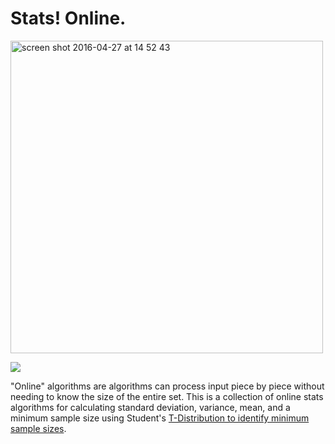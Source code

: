 # Stats! Online.

<img width="500" alt="screen shot 2016-04-27 at 14 52 43" src="http://motherboard-images.vice.com/content-images/contentimage/21514/1430916171922509.png">

![](https://travis-ci.org/mapbox/stats-online.svg?branch=master)

"Online" algorithms are algorithms can process input piece by piece without needing to know the size of the entire set. This is a collection of online stats algorithms for calculating standard deviation, variance, mean, and a minimum sample size using Student's [T-Distribution to identify minimum sample sizes](http://www.itl.nist.gov/div898/handbook/prc/section2/prc222.htm). 
